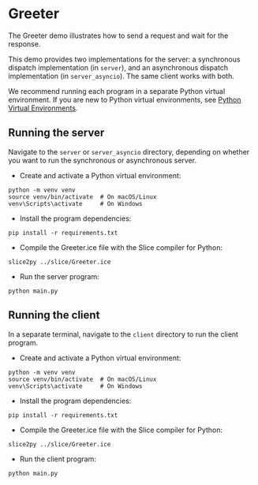 # Greeter

The Greeter demo illustrates how to send a request and wait for the response.

This demo provides two implementations for the server: a synchronous dispatch implementation (in `server`), and an
asynchronous dispatch implementation (in `server_asyncio`). The same client works with both.

We recommend running each program in a separate Python virtual environment. If you are new to Python virtual environments,
see [Python Virtual Environments].

## Running the server

Navigate to the `server` or `server_asyncio` directory, depending on whether you want to run the synchronous or
asynchronous server.

- Create and activate a Python virtual environment:

```shell
python -m venv venv
source venv/bin/activate  # On macOS/Linux
venv\Scripts\activate     # On Windows
```

- Install the program dependencies:

```shell
pip install -r requirements.txt
```

- Compile the Greeter.ice file with the Slice compiler for Python:

```shell
slice2py ../slice/Greeter.ice
```

- Run the server program:

```shell
python main.py
```

## Running the client

In a separate terminal, navigate to the `client` directory to run the client program.

- Create and activate a Python virtual environment:

```shell
python -m venv venv
source venv/bin/activate  # On macOS/Linux
venv\Scripts\activate     # On Windows
```

- Install the program dependencies:

```shell
pip install -r requirements.txt
```

- Compile the Greeter.ice file with the Slice compiler for Python:

```shell
slice2py ../slice/Greeter.ice
```

- Run the client program:

```shell
python main.py
```

[Python Virtual Environments]: https://docs.python.org/3/tutorial/venv.html
